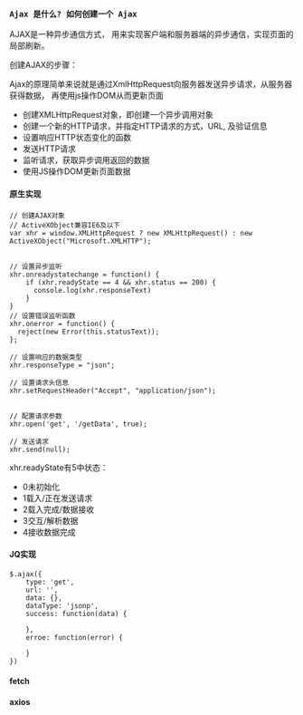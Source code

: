 ### ``Ajax 是什么? 如何创建一个 Ajax``

AJAX是一种异步通信方式， 用来实现客户端和服务器端的异步通信，实现页面的局部刷新。

创建AJAX的步骤：

Ajax的原理简单来说就是通过XmlHttpRequest向服务器发送异步请求，从服务器获得数据， 再使用js操作DOM从而更新页面

- 创建XMLHttpRequest对象，即创建一个异步调用对象
- 创建一个新的HTTP请求，并指定HTTP请求的方式，URL, 及验证信息
- 设置响应HTTP状态变化的函数
- 发送HTTP请求
- 监听请求，获取异步调用返回的数据
- 使用JS操作DOM更新页面数据

#### 原生实现

    // 创建AJAX对象
    // ActiveXObject兼容IE6及以下
    var xhr = window.XMLHttpRequest ? new XMLHttpRequest() : new ActiveXObject("Microsoft.XMLHTTP");

    
    // 设置异步监听
    xhr.onreadystatechange = function() {
        if (xhr.readyState == 4 && xhr.status == 200) {
          console.log(xhr.responseText)
        }
    }
    // 设置错误监听函数
    xhr.onerror = function() {
      reject(new Error(this.statusText));
    };

    // 设置响应的数据类型
    xhr.responseType = "json";

    // 设置请求头信息
    xhr.setRequestHeader("Accept", "application/json");


    // 配置请求参数
    xhr.open('get', '/getData', true);

    // 发送请求
    xhr.send(null);

xhr.readyState有5中状态：

- 0未初始化
- 1载入/正在发送请求
- 2载入完成/数据接收
- 3交互/解析数据
- 4接收数据完成
    

#### JQ实现

    $.ajax({
        type: 'get',
        url: '',
        data: {},
        dataType: 'jsonp',
        success: function(data) {

        },
        erroe: function(error) {

        }
    })

#### fetch

#### axios